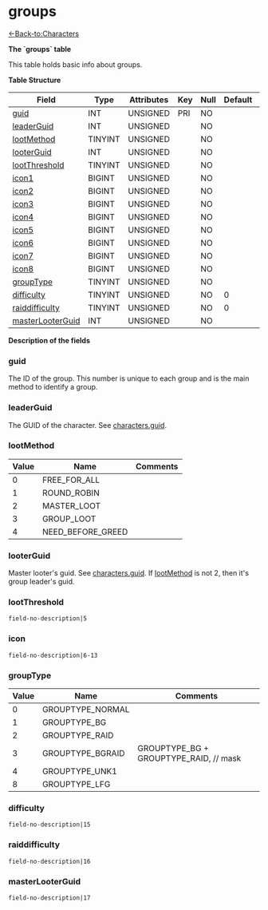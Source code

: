 # groups

[<-Back-to:Characters](database-characters)

**The \`groups\` table**

This table holds basic info about groups.

**Table Structure**

| Field                  | Type    | Attributes | Key | Null | Default | Extra | Comment |
| ---------------------- | ------- | ---------- | --- | ---- | ------- | ----- | ------- |
| [guid][1]              | INT     | UNSIGNED   | PRI | NO   |         |       |         |
| [leaderGuid][2]        | INT     | UNSIGNED   |     | NO   |         |       |         |
| [lootMethod][3]        | TINYINT | UNSIGNED   |     | NO   |         |       |         |
| [looterGuid][4]        | INT     | UNSIGNED   |     | NO   |         |       |         |
| [lootThreshold][5]     | TINYINT | UNSIGNED   |     | NO   |         |       |         |
| [icon1][6]             | BIGINT  | UNSIGNED   |     | NO   |         |       |         |
| [icon2][7]             | BIGINT  | UNSIGNED   |     | NO   |         |       |         |
| [icon3][8]             | BIGINT  | UNSIGNED   |     | NO   |         |       |         |
| [icon4][9]             | BIGINT  | UNSIGNED   |     | NO   |         |       |         |
| [icon5][10]            | BIGINT  | UNSIGNED   |     | NO   |         |       |         |
| [icon6][11]            | BIGINT  | UNSIGNED   |     | NO   |         |       |         |
| [icon7][12]            | BIGINT  | UNSIGNED   |     | NO   |         |       |         |
| [icon8][13]            | BIGINT  | UNSIGNED   |     | NO   |         |       |         |
| [groupType][14]        | TINYINT | UNSIGNED   |     | NO   |         |       |         |
| [difficulty][15]       | TINYINT | UNSIGNED   |     | NO   | 0       |       |         |
| [raiddifficulty][16]   | TINYINT | UNSIGNED   |     | NO   | 0       |       |         |
| [masterLooterGuid][17] | INT     | UNSIGNED   |     | NO   |         |       |         |

[1]: #guid
[2]: #leaderguid
[3]: #lootmethod
[4]: #looterguid
[5]: #lootthreshold
[6]: #icon
[7]: #icon
[8]: #icon
[9]: #icon
[10]: #icon
[11]: #icon
[12]: #icon
[13]: #icon
[14]: #grouptype
[15]: #difficulty
[16]: #raiddifficulty
[17]: #masterlooterguid

**Description of the fields**

### guid

The ID of the group. This number is unique to each group and is the main method to identify a group.

### leaderGuid

The GUID of the character. See [characters.guid](characters#guid).

### lootMethod

| Value | Name              | Comments |
| ----- | ----------------- | -------- |
| 0     | FREE_FOR_ALL      |          |
| 1     | ROUND_ROBIN       |          |
| 2     | MASTER_LOOT       |          |
| 3     | GROUP_LOOT        |          |
| 4     | NEED_BEFORE_GREED |          |

### looterGuid

Master looter's guid. See [characters.guid](characters#guid).
If [lootMethod](groups#lootmethod) is not 2, then it's group leader's guid.

### lootThreshold

`field-no-description|5`

### icon

`field-no-description|6-13`

### groupType

| Value | Name             | Comments                               |
| ----- | ---------------- | -------------------------------------- |
| 0     | GROUPTYPE_NORMAL |                                        |
| 1     | GROUPTYPE_BG     |                                        |
| 2     | GROUPTYPE_RAID   |                                        |
| 3     | GROUPTYPE_BGRAID | GROUPTYPE_BG + GROUPTYPE_RAID, // mask |
| 4     | GROUPTYPE_UNK1   |                                        |
| 8     | GROUPTYPE_LFG    |                                        |

### difficulty

`field-no-description|15`

### raiddifficulty

`field-no-description|16`

### masterLooterGuid

`field-no-description|17`

